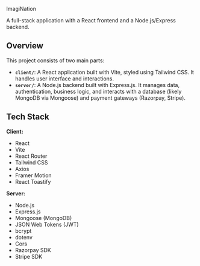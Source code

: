 ImagiNation

A full-stack application with a React frontend and a Node.js/Express backend.


## Overview

This project consists of two main parts:

- **`client/`**: A React application built with Vite, styled using Tailwind CSS. It handles user interface and interactions.
- **`server/`**: A Node.js backend built with Express.js. It manages data, authentication, business logic, and interacts with a database (likely MongoDB via Mongoose) and payment gateways (Razorpay, Stripe).


## Tech Stack

**Client:**

- React
- Vite
- React Router
- Tailwind CSS
- Axios
- Framer Motion
- React Toastify

**Server:**

- Node.js
- Express.js
- Mongoose (MongoDB)
- JSON Web Tokens (JWT)
- bcrypt
- dotenv
- Cors
- Razorpay SDK
- Stripe SDK

